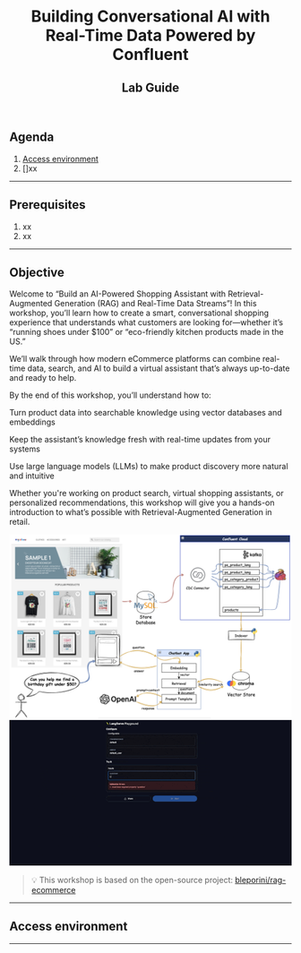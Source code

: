 # <div align="center">Building Conversational AI with Real-Time Data Powered by Confluent</div>
## <div align="center">Lab Guide</div>
<br>

## **Agenda**
1. [Access environment](#step-1)
2. []xx

***

## **Prerequisites**
1. xx
2. xx

***

## **Objective**
Welcome to “Build an AI-Powered Shopping Assistant with Retrieval-Augmented Generation (RAG) and Real-Time Data Streams”!
In this workshop, you’ll learn how to create a smart, conversational shopping experience that understands what customers are looking for—whether it’s “running shoes under $100” or “eco-friendly kitchen products made in the US.”

We’ll walk through how modern eCommerce platforms can combine real-time data, search, and AI to build a virtual assistant that’s always up-to-date and ready to help.

By the end of this workshop, you’ll understand how to:

Turn product data into searchable knowledge using vector databases and embeddings

Keep the assistant’s knowledge fresh with real-time updates from your systems

Use large language models (LLMs) to make product discovery more natural and intuitive

Whether you're working on product search, virtual shopping assistants, or personalized recommendations, this workshop will give you a hands-on introduction to what’s possible with Retrieval-Augmented Generation in retail.

![architecture](./architect.png)
![demo](./demob.gif)

>💡 This workshop is based on the open-source project:
> [bleporini/rag-ecommerce](https://github.com/bleporini/rag-ecommerce)
***

## <a name="step-1"></a>Access environment



***
